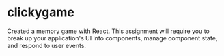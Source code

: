 # clickygame
Created a memory game with React. This assignment will require you to break up your application's UI into components, manage component state, and respond to user events.
